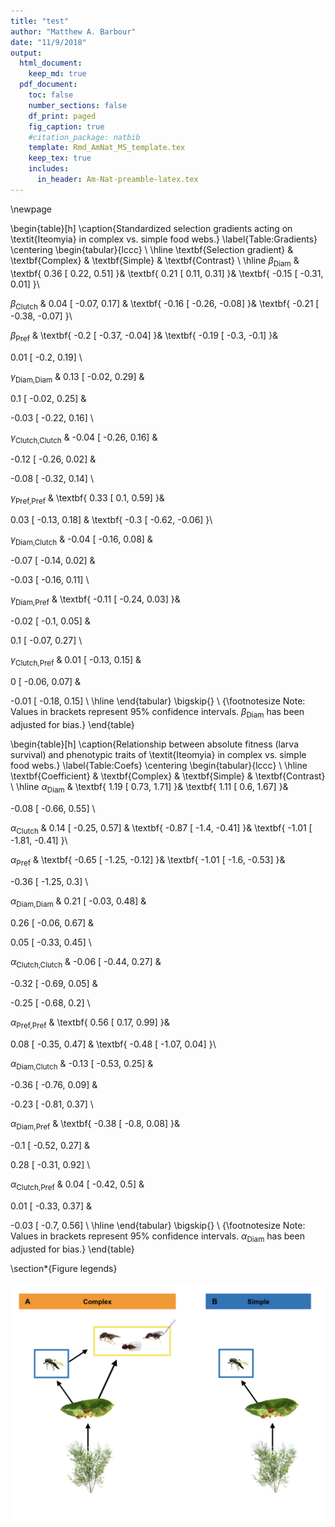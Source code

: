 ```yaml
---
title: "test"
author: "Matthew A. Barbour"
date: "11/9/2018"
output:
  html_document:
    keep_md: true
  pdf_document:
    toc: false
    number_sections: false
    df_print: paged
    fig_caption: true
    #citation_package: natbib
    template: Rmd_AmNat_MS_template.tex
    keep_tex: true
    includes:  
      in_header: Am-Nat-preamble-latex.tex
---
```




\newpage

\begin{table}[h]
\caption{Standardized selection gradients acting on \textit{Iteomyia} in complex vs. simple food webs.}
\label{Table:Gradients}
\centering
\begin{tabular}{lccc}
\\ 
\hline
\textbf{Selection gradient} & \textbf{Complex} & \textbf{Simple} & \textbf{Contrast}  \\ 
\hline
$\beta_{\text{Diam}}$ & 
\textbf{
0.36 [
0.22,
0.51] }& 
\textbf{
0.21 [
0.11,
0.31] }& 
\textbf{
-0.15 [
-0.31,
0.01] }\\

$\beta_{\text{Clutch}}$ & 
0.04 [
-0.07,
0.17] & 
\textbf{
-0.16 [
-0.26,
-0.08] }& 
\textbf{
-0.21 [
-0.38,
-0.07] }\\

$\beta_{\text{Pref}}$ &
\textbf{
-0.2 [
-0.37,
-0.04] }& 
\textbf{
-0.19 [
-0.3,
-0.1] }& 

0.01 [
-0.2,
0.19] \\

$\gamma_{\text{Diam,Diam}}$ &
0.13 [
-0.02,
0.29] & 

0.1 [
-0.02,
0.25] & 

-0.03 [
-0.22,
0.16] \\

$\gamma_{\text{Clutch,Clutch}}$ & 
-0.04 [
-0.26,
0.16] & 

-0.12 [
-0.26,
0.02] & 

-0.08 [
-0.32,
0.14] \\

$\gamma_{\text{Pref,Pref}}$ & 
\textbf{
0.33 [
0.1,
0.59] }& 

0.03 [
-0.13,
0.18] & 
\textbf{
-0.3 [
-0.62,
-0.06] }\\

$\gamma_{\text{Diam,Clutch}}$ & 
-0.04 [
-0.16,
0.08] & 

-0.07 [
-0.14,
0.02] & 

-0.03 [
-0.16,
0.11] \\

$\gamma_{\text{Diam,Pref}}$ & 
\textbf{
-0.11 [
-0.24,
0.03] }& 

-0.02 [
-0.1,
0.05] & 

0.1 [
-0.07,
0.27] \\

$\gamma_{\text{Clutch,Pref}}$ & 
0.01 [
-0.13,
0.15] & 

0 [
-0.06,
0.07] & 

-0.01 [
-0.18,
0.15] \\ 
\hline
\end{tabular}
\bigskip{}
\\
{\footnotesize Note: Values in brackets represent 95\% confidence intervals. $\beta_{\text{Diam}}$ has been adjusted for bias.}
\end{table}

\begin{table}[h]
\caption{Relationship between absolute fitness (larva survival) and phenotypic traits of \textit{Iteomyia} in complex vs. simple food webs.}
\label{Table:Coefs}
\centering
\begin{tabular}{lccc}
\\ 
\hline
\textbf{Coefficient} & \textbf{Complex} & \textbf{Simple} & \textbf{Contrast}  \\ 
\hline
$\alpha_{\text{Diam}}$ & 
\textbf{
1.19 [
0.73,
1.71] }& 
\textbf{
1.11 [
0.6,
1.67] }& 

-0.08 [
-0.66,
0.55] \\

$\alpha_{\text{Clutch}}$ & 
0.14 [
-0.25,
0.57] & 
\textbf{
-0.87 [
-1.4,
-0.41] }& 
\textbf{
-1.01 [
-1.81,
-0.41] }\\

$\alpha_{\text{Pref}}$ &
\textbf{
-0.65 [
-1.25,
-0.12] }& 
\textbf{
-1.01 [
-1.6,
-0.53] }& 

-0.36 [
-1.25,
0.3] \\

$\alpha_{\text{Diam,Diam}}$ &
0.21 [
-0.03,
0.48] & 

0.26 [
-0.06,
0.67] & 

0.05 [
-0.33,
0.45] \\

$\alpha_{\text{Clutch,Clutch}}$ & 
-0.06 [
-0.44,
0.27] & 

-0.32 [
-0.69,
0.05] & 

-0.25 [
-0.68,
0.2] \\

$\alpha_{\text{Pref,Pref}}$ & 
\textbf{
0.56 [
0.17,
0.99] }& 

0.08 [
-0.35,
0.47] & 
\textbf{
-0.48 [
-1.07,
0.04] }\\

$\alpha_{\text{Diam,Clutch}}$ & 
-0.13 [
-0.53,
0.25] & 

-0.36 [
-0.76,
0.09] & 

-0.23 [
-0.81,
0.37] \\

$\alpha_{\text{Diam,Pref}}$ & 
\textbf{
-0.38 [
-0.8,
0.08] }& 

-0.1 [
-0.52,
0.27] & 

0.28 [
-0.31,
0.92] \\

$\alpha_{\text{Clutch,Pref}}$ & 
0.04 [
-0.42,
0.5] & 

0.01 [
-0.33,
0.37] & 

-0.03 [
-0.7,
0.56] \\ 
\hline
\end{tabular}
\bigskip{}
\\
{\footnotesize Note: Values in brackets represent 95\% confidence intervals. $\alpha_{\text{Diam}}$ has been adjusted for bias.}
\end{table}

\section*{Figure legends}

<!-- Figures -->

![\label{fig:Conceptual}Illustrations of complex (A) and simple (B) food webs associated with the insect herbivore, *Iteomyia salicisverruca*. Black arrows denote the flow of energy in this network of trophic interactions.](analyses/complex_simple_foodwebs.jpeg) 










